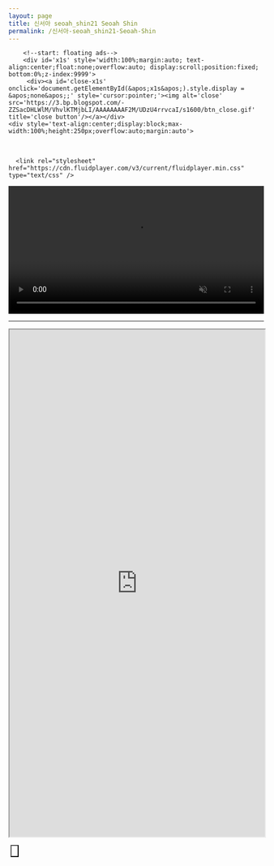 ```yaml
---
layout: page
title: 신서아 seoah_shin21 Seoah Shin
permalink: /신서아-seoah_shin21-Seoah-Shin
---
```






   
   
<script type='text/javascript'>
        $(document).ready(function() {$(&#39;img#closed&#39;).click(function(){$(&#39;#btm_banner&#39;).hide(90);});});
</script>
        <!--start: floating ads-->
        <div id='x1s' style='width:100%;margin:auto; text-align:center;float:none;overflow:auto; display:scroll;position:fixed; bottom:0%;z-index:9999'>
         <div><a id='close-x1s' onclick='document.getElementById(&apos;x1s&apos;).style.display = &apos;none&apos;;' style='cursor:pointer;'><img alt='close' src='https://3.bp.blogspot.com/-ZZSacDHLWlM/VhvlKTMjbLI/AAAAAAAAF2M/UDzU4rrvcaI/s1600/btn_close.gif' title='close button'/></a></div>
    <div style='text-align:center;display:block;max-width:100%;height:250px;overflow:auto;margin:auto'>
<script type="text/javascript">
	atOptions = {
		'key' : 'a573154b239d2bc900b8cd0e7864c12e',
		'format' : 'iframe',
		'height' : 250,
		'width' : 300,
		'params' : {}
	};
</script>
<script type="text/javascript" src="//evendisciplineseedlings.com/a573154b239d2bc900b8cd0e7864c12e/invoke.js"></script><br />
<script type="text/javascript">
	atOptions = {
		'key' : 'daec3db4ba8736fdb24a7926907ca963',
		'format' : 'iframe',
		'height' : 90,
		'width' : 728,
		'params' : {}
	};
</script>
<script type="text/javascript" src="//evendisciplineseedlings.com/daec3db4ba8736fdb24a7926907ca963/invoke.js"></script>
<script type="text/javascript">
	atOptions = {
		'key' : '6072e497fe867187aa8482208dc2eb19',
		'format' : 'iframe',
		'height' : 600,
		'width' : 160,
		'params' : {}
	};
</script>
<script type="text/javascript" src="//evendisciplineseedlings.com/6072e497fe867187aa8482208dc2eb19/invoke.js"></script>
<script type="text/javascript">
	atOptions = {
		'key' : '135a4574ad765945e0671fae07b8e7dc',
		'format' : 'iframe',
		'height' : 300,
		'width' : 160,
		'params' : {}
	};
</script>
<script type="text/javascript" src="//evendisciplineseedlings.com/135a4574ad765945e0671fae07b8e7dc/invoke.js"></script>
<script type="text/javascript">
	atOptions = {
		'key' : '3b8d70975dc9b7c83b0f7fe36cc36825',
		'format' : 'iframe',
		'height' : 300,
		'width' : 160,
		'params' : {}
	};
</script>
<script type="text/javascript" src="//evendisciplineseedlings.com/3b8d70975dc9b7c83b0f7fe36cc36825/invoke.js"></script>
<script type="text/javascript">
	atOptions = {
		'key' : '77ce3a8a935d749cc04014434659514e',
		'format' : 'iframe',
		'height' : 60,
		'width' : 468,
		'params' : {}
	};
</script>
<script type="text/javascript" src="//evendisciplineseedlings.com/77ce3a8a935d749cc04014434659514e/invoke.js"></script>
<script type="text/javascript">
	atOptions = {
		'key' : '9fa38ff4024685d5a244c1e44e60f0a7',
		'format' : 'iframe',
		'height' : 50,
		'width' : 320,
		'params' : {}
	};
</script>
<script type="text/javascript" src="//evendisciplineseedlings.com/9fa38ff4024685d5a244c1e44e60f0a7/invoke.js"></script>
<script type="text/javascript">
	atOptions = {
		'key' : 'ffe565c40a085fbe64d1c8d1730caeeb',
		'format' : 'iframe',
		'height' : 250,
		'width' : 300,
		'params' : {}
	};
</script>
<script type="text/javascript" src="//scheduleginnarcotic.com/ffe565c40a085fbe64d1c8d1730caeeb/invoke.js"></script>
<script type="text/javascript">
	atOptions = {
		'key' : 'ba3f70603a0677eca1ad64ac94b77cab',
		'format' : 'iframe',
		'height' : 90,
		'width' : 728,
		'params' : {}
	};
</script>
<script type="text/javascript" src="//scheduleginnarcotic.com/ba3f70603a0677eca1ad64ac94b77cab/invoke.js"></script>
<script type="text/javascript">
	atOptions = {
		'key' : '2695c6a6286126723fd8352fea44194a',
		'format' : 'iframe',
		'height' : 300,
		'width' : 160,
		'params' : {}
	};
</script>
<script type="text/javascript" src="//scheduleginnarcotic.com/2695c6a6286126723fd8352fea44194a/invoke.js"></script>
<script type="text/javascript">
	atOptions = {
		'key' : '0f3cb2d391496b7edb983387eb8ec9ad',
		'format' : 'iframe',
		'height' : 60,
		'width' : 468,
		'params' : {}
	};
</script>
<script type="text/javascript" src="//scheduleginnarcotic.com/0f3cb2d391496b7edb983387eb8ec9ad/invoke.js"></script>
<script type='text/javascript' src='//scheduleginnarcotic.com/9a/f4/52/9af45219ac25f6be651d97414055addb.js'></script>
<script type="text/javascript">
	atOptions = {
		'key' : 'faa1a3835c88264b55078d39a2cb91b8',
		'format' : 'iframe',
		'height' : 50,
		'width' : 320,
		'params' : {}
	};
</script>
<script type="text/javascript" src="//scheduleginnarcotic.com/faa1a3835c88264b55078d39a2cb91b8/invoke.js"></script>


</div></div>



    
     
 

      <link rel="stylesheet" href="https://cdn.fluidplayer.com/v3/current/fluidplayer.min.css" type="text/css" />
<script src="https://cdn.fluidplayer.com/v3/current/fluidplayer.min.js"></script>
<video id='my-video' controls muted style="width:100%;">
   <source data-fluid-hd src='https://video.twimg.com/amplify_video/1781570273520779264/vid/avc1/404x720/yYOi6wXOEsQvEKbc.mp4'
 title='leaked video 21' type='video/mp4' />
</video>
<script type="application/javascript">
    var testVideo = fluidPlayer(
        "my-video",
{
	"layoutControls": {
		"controlBar": {
			"autoHideTimeout": 1,
			"animated": true,
			"autoHide": true
		},
		"htmlOnPauseBlock": {
			"html": null,
			"height": null,
			"width": null
		},
		"autoplay": false,
		"mute": true,
		"allowTheatre": true,
		"playPauseAnimation": true,
		"playbackRateEnabled": true,
		"allowDownload": true,
		"playButtonShowing": true,
		"fillToContainer": true,
		"posterImage": "https://blogger.googleusercontent.com/img/b/R29vZ2xl/AVvXsEjYxU2eNRZrZ1CFejPu6jmfS83m1WyekNVbOxSSBS3EcOuOHFZIpnPoeIcVR43q0DsXqni7dBN75FUy310TsQdh2ugcSQ-3HvhTdlN0-Ehh5gmaYP49CKrgUM2fQ7j9XyEPX9DLKo-RuiR70MQkiT9oEYMIa8lI7Qd1hWtWYBp8JFwK8WWo1R3wWas-nWaF/s1600/g_CNzAsXc2mOHh_t.jpeg"
	},
	"vastOptions": {
	"adList": [
                    {
                        "roll": "preRoll",
                        "vastTag": "https://www.videosprofitnetwork.com/watch.xml?key=b368f564e52479f103fe40464d1cc337"
                    },
                    {
                        "roll": "midRoll",
                        "vastTag": "https://www.videosprofitnetwork.com/watch.xml?key=6f6732348ac4680e3e347f51038ca52e",
                        "timer": 600
                    },
                    {
                        "roll": "midRoll",
                        "vastTag": "https://www.videosprofitnetwork.com/watch.xml?key=b320bff569bb5535540366abcef11a09",
                        "timer": 1200
                    },
{
                        "roll": "midRoll",
                        "vastTag": "https://www.videosprofitnetwork.com/watch.xml?key=f76eb4092d4b94ed2411172982571a87",
                        "timer": 1800
                    },
            ]
        }
}
    );
</script>  
<hr />

 <iframe  src='https://salindri9283.github.io/p/more%20video/1.html' style='width:100%; height:1000px; overflow:auto; background-color: transparent;' loading='lazy' ></iframe>

<a id="show_id" onclick="document.getElementById('spoiler_id').style.display=''; document.getElementById('show_id').style.display='none';"></a><span id="spoiler_id" style="display: none;"><a class="link" onclick="document.getElementById('spoiler_id').style.display='none'; document.getElementById('show_id').style.display='';"></a>
<div style="background-color: rgba(0, 0, 0, 0); margin: 1px;">
<div class="smallfont"><i><span style="font-size: 16px; font-weight: bold; margin-right: 3px;"></span></i><input onclick="if (this.parentNode.parentNode.getElementsByTagName('div')[1].getElementsByTagName('div')[0].style.display != '') { this.parentNode.parentNode.getElementsByTagName('div')[1].getElementsByTagName('div')[0].style.display = ''; this.innerText = ''; this.value = ''; } else { this.parentNode.parentNode.getElementsByTagName('div')[1].getElementsByTagName('div')[0].style.display = 'none'; this.innerText = ''; this.value = ''; }" style="background-color: #00000000; font-size: 16px; width: auto;" type="button" value="" />
</div>
<div class="alt2" style="background-color: rgba(255, 255, 255, 0); margin: 0px; padding: 0px;">
<div style="display: none;" loading="lazy">

 <iframe  src='https://aakujugaa.blogspot.com/search?q=신서아 seoah_shin21 Seoah Shin' style='width:100%;  background-color: transparent;' loading='lazy' ></iframe>
  
  <nav style="height:100px; overflow:auto;">
<div class="jontor" loading="lazy">
<script src="https://rawgit.com/rezamuhamad/rakinfo/master/sitemap.js"></script>
<script src="https://xcelebgram.my.id/feeds/posts/default/?start-index=1&max-results=6666&amp;alt=json-in-script&amp;callback=rak_info_Load"></script>
</div>
</nav>
</div></div></div></span>






